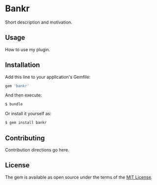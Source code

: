 # Bankr
Short description and motivation.

## Usage
How to use my plugin.

## Installation
Add this line to your application's Gemfile:

```ruby
gem 'bankr'
```

And then execute:
```bash
$ bundle
```

Or install it yourself as:
```bash
$ gem install bankr
```

## Contributing
Contribution directions go here.

## License
The gem is available as open source under the terms of the [MIT License](https://opensource.org/licenses/MIT).
